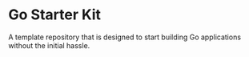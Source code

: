 # Go Starter Kit

A template repository that is designed to start building Go applications without the initial hassle.